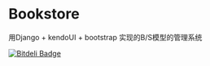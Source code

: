 Bookstore
=========

用Django + kendoUI + bootstrap 实现的B/S模型的管理系统


[![Bitdeli Badge](https://d2weczhvl823v0.cloudfront.net/nonoDevil/bookstore/trend.png)](https://bitdeli.com/free "Bitdeli Badge")

